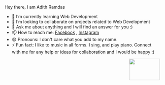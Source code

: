 Hey there, I am Adith Ramdas

- 🌱 I’m currently learning Web Development 
- 👯 I’m looking to collaborate on projects related to Web Development
- 💬 Ask me about anything and I will find an answer for you :)
- 📫 How to reach me: [Facebook](https://www.facebook.com/adit.ramdas) , [Instagram](https://www.instagram.com/aditramdas/)
- 😄 Pronouns: I don't care what you add to my name.
- ⚡ Fun fact: I like to music in all forms. I sing, and play piano. Connect with me for any help or ideas for collaboration and I would be happy :)

<img src="https://user-images.githubusercontent.com/68638084/140784917-5dd72146-531e-4c3d-aff8-958340b9d257.gif" width="100" height="70" align="right"/>

